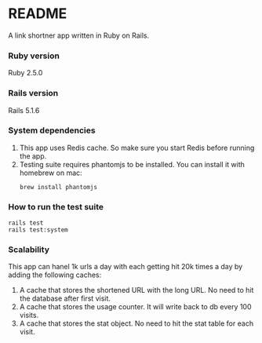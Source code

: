 # README

A link shortner app written in Ruby on Rails.

### Ruby version
Ruby 2.5.0

### Rails version
Rails 5.1.6

### System dependencies
1. This app uses Redis cache. So make sure you start Redis before running the app.
2. Testing suite requires phantomjs to be installed. You can install it with
   homebrew on mac:
   ```
   brew install phantomjs
   ```

### How to run the test suite
```
rails test
rails test:system
```

### Scalability
This app can hanel 1k urls a day with each getting hit 20k times a day by adding
the following caches:
1. A cache that stores the shortened URL with the long URL. No need to hit the
   database after first visit.
2. A cache that stores the usage counter. It will write back to db every 100
   visits.
3. A cache that stores the stat object. No need to hit the stat table for each
   visit.
